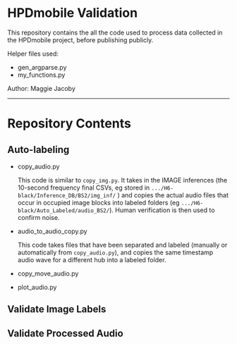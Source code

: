 # HPDmobile Validation

This repository contains the all the code used to process data collected in the HPDmobile project, before publishing publicly. 

Helper files used: 
- gen_argparse.py
- my_functions.py

Author: Maggie Jacoby

---
# Repository Contents

## Auto-labeling

- copy_audio.py

    This code is similar to `copy_img.py`. It takes in the IMAGE inferences (the 10-second frequency final CSVs, eg stored in `.../H6-black/Inference_DB/BS2/img_inf/` ) and copies the actual audio files that occur in occupied image blocks into labeled folders (eg `.../H6-black/Auto_Labeled/audio_BS2/`). Human verification is then used to confirm noise. 

- audio_to_audio_copy.py

    This code takes files that have been separated and labeled (manually or automatically from `copy_audio.py`), and copies the same timestamp audio wave for a different hub into a labeled folder. 

- copy_move_audio.py


- plot_audio.py


## Validate Image Labels



## Validate Processed Audio
